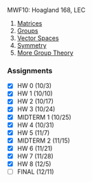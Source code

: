 MWF10: Hoagland 168, LEC
1. [Matrices](../Notes/Matrices.md)
2. [Groups](../Notes/Groups.md)
3. [Vector Spaces](../Notes/Vector%20Spaces.md)
6. [Symmetry](../Notes/Symmetry.md)
7. [More Group Theory](../Notes/Groups.md)
### Assignments
- [x] HW 0 (10/3)
- [x] HW 1 (10/10)
- [x] HW 2 (10/17)
- [x] HW 3 (10/24)
- [x] MIDTERM 1 (10/25)
- [x] HW 4 (10/31)
- [x] HW 5 (11/7)
- [x] MIDTERM 2 (11/15)
- [x] HW 6 (11/21)
- [x] HW 7 (11/28)
- [x] HW 8 (12/5)
- [ ] FINAL (12/11)